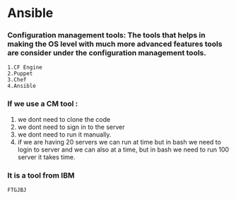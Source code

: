 # Ansible

### Configuration management tools: The tools that helps in making the  OS level with much more advanced features tools are consider under the configuration management tools.

    1.CF Engine
    2.Puppet
    3.Chef
    4.Ansible

### If we use a CM tool :

1) we dont need to clone the code 
2) we dont need to sign in to the server
3) we dont need to run it manually.
4) if we are having 20 servers we can run at time but in bash we need to login to server and we can also at a time,
   but in bash we need to run 100 server it takes time.

### It is a tool from IBM

`````
FTGJBJ

``````
